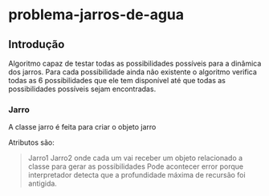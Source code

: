# problema-jarros-de-agua

## Introdução 
Algoritmo  capaz de testar todas as possibilidades possíveis para a dinâmica dos jarros. Para cada possibilidade ainda não existente o algoritmo verifica todas as 6 possibilidades que ele tem
disponível até que todas as possibilidades possíveis sejam encontradas.

### Jarro
A classe jarro é feita para criar o objeto jarro

Atributos são:
> Jarro1
> Jarro2
> onde cada um vai receber um objeto relacionado a classe para gerar as possibilidades 
> Pode acontecer error porque interpretador detecta que a profundidade máxima de recursão foi antigida.
